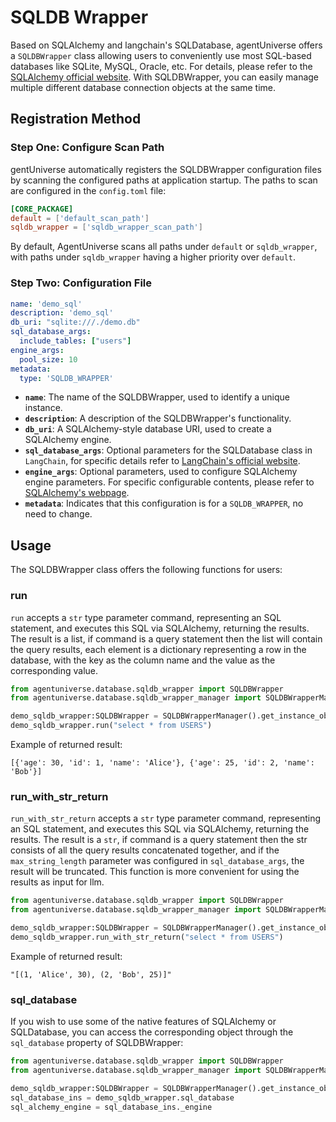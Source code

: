 # SQLDB Wrapper

Based on SQLAlchemy and langchain's SQLDatabase, agentUniverse offers a `SQLDBWrapper` class allowing users to conveniently use most SQL-based databases like SQLite, MySQL, Oracle, etc. For details, please refer to the [SQLAlchemy official website](https://docs.sqlalchemy.org/en/20/dialects/). With SQLDBWrapper, you can easily manage multiple different database connection objects at the same time.

## Registration Method

### Step One: Configure Scan Path
gentUniverse automatically registers the SQLDBWrapper configuration files by scanning the configured paths at application startup. The paths to scan are configured in the `config.toml` file:
```toml
[CORE_PACKAGE]
default = ['default_scan_path']
sqldb_wrapper = ['sqldb_wrapper_scan_path']
```
By default, AgentUniverse scans all paths under `default` or `sqldb_wrapper`, with paths under `sqldb_wrapper` having a higher priority over `default`.


### Step Two: Configuration File
```yaml
name: 'demo_sql'
description: 'demo_sql'
db_uri: "sqlite:///./demo.db"
sql_database_args:
  include_tables: ["users"]
engine_args:
  pool_size: 10
metadata:
  type: 'SQLDB_WRAPPER'
```
- **`name`**: The name of the SQLDBWrapper, used to identify a unique instance.
- **`description`**: A description of the SQLDBWrapper's functionality.
- **`db_uri`**: A SQLAlchemy-style database URI, used to create a SQLAlchemy engine.
- **`sql_database_args`**: Optional parameters for the SQLDatabase class in `LangChain`, for specific details refer to [LangChain's official website](https://python.langchain.com/v0.1/docs/integrations/toolkits/sql_database/).
- **`engine_args`**: Optional parameters, used to configure SQLAlchemy engine parameters. For specific configurable contents, please refer to [SQLAlchemy's webpage](https://docs.sqlalchemy.org/en/20/core/engines.html#sqlalchemy.create_engine).
- **`metadata`**: Indicates that this configuration is for a `SQLDB_WRAPPER`, no need to change.

## Usage
The SQLDBWrapper class offers the following functions for users:

### run
`run` accepts a `str` type parameter command, representing an SQL statement, and executes this SQL via SQLAlchemy, returning the results. The result is a list, if command is a query statement then the list will contain the query results, each element is a dictionary representing a row in the database, with the key as the column name and the value as the corresponding value.
```python
from agentuniverse.database.sqldb_wrapper import SQLDBWrapper
from agentuniverse.database.sqldb_wrapper_manager import SQLDBWrapperManager

demo_sqldb_wrapper:SQLDBWrapper = SQLDBWrapperManager().get_instance_obj("demo_sqldb_wrapper")
demo_sqldb_wrapper.run("select * from USERS")
```
Example of returned result:
```text
[{'age': 30, 'id': 1, 'name': 'Alice'}, {'age': 25, 'id': 2, 'name': 'Bob'}]
```

### run_with_str_return
`run_with_str_return` accepts a `str` type parameter command, representing an SQL statement, and executes this SQL via SQLAlchemy, returning the results. The result is a `str`, if command is a query statement then the str consists of all the query results concatenated together, and if the `max_string_length` parameter was configured in `sql_database_args`, the result will be truncated. This function is more convenient for using the results as input for llm.
```python
from agentuniverse.database.sqldb_wrapper import SQLDBWrapper
from agentuniverse.database.sqldb_wrapper_manager import SQLDBWrapperManager

demo_sqldb_wrapper:SQLDBWrapper = SQLDBWrapperManager().get_instance_obj("demo_sqldb_wrapper")
demo_sqldb_wrapper.run_with_str_return("select * from USERS")
```
Example of returned result:
```text
"[(1, 'Alice', 30), (2, 'Bob', 25)]"
```

### sql_database
If you wish to use some of the native features of SQLAlchemy or SQLDatabase, you can access the corresponding object through the `sql_database` property of SQLDBWrapper:
```python
from agentuniverse.database.sqldb_wrapper import SQLDBWrapper
from agentuniverse.database.sqldb_wrapper_manager import SQLDBWrapperManager

demo_sqldb_wrapper:SQLDBWrapper = SQLDBWrapperManager().get_instance_obj("demo_sqldb_wrapper")
sql_database_ins = demo_sqldb_wrapper.sql_database
sql_alchemy_engine = sql_database_ins._engine
```